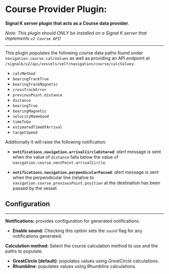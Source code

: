 # Course Provider Plugin:

__Signal K server plugin that acts as a Course data provider__.

_Note: This plugin should ONLY be installed on a Signal K server that implements `v2 Course API`!_

---

This plugin populates the following course data paths found under `navigation.course.calcValues` as well as providing an API endpoint at `/signalk/v2/api/vessels/self/navigation/course/calcValues`:

- `calcMethod`
- `bearingTrackTrue`
- `bearingTrackMagnetic`
- `crossTrackError`
- `previousPoint.distance`
- `distance`
- `bearingTrue`
- `bearingMagnetic`
- `velocityMadeGood`
- `timeToGo`
- `estimatedTimeOfArrival`
- `targetSpeed`

Additionally it will raise the following notification:
- **`notifications.navigation.arrivalCircleEntered`**: _alert_ message is sent when the value of `distance` falls below the value of `navigation.course.nextPoint.arrivalCircle`.

- **`notifications.navigation.perpendicularPassed`**: _alert_ message is sent when the perpendicular line (relative to `navigation.course.previousPoint.position` at the destination has been passed by the vessel.

## Configuration
---
**Notifications:** provides configuration for generated notifications.

- **Enable sound:** Checking this option sets the `sound` flag for any notifications generated.

**Calculation method:** Select the course calculation method to use and the paths to populate.

- **GreatCircle (default)**: populates values using _GreatCircle_ calculations.
- **Rhumbline**: populates values using _Rhumbline_ calculations.

